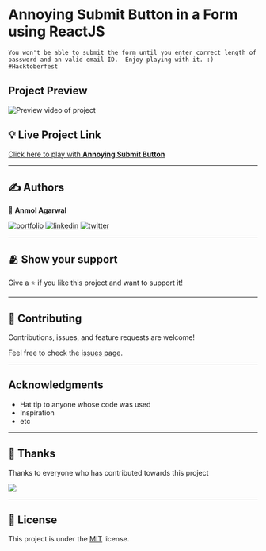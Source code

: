 # Annoying Submit Button in a Form using ReactJS

    You won't be able to submit the form until you enter correct length of password and an valid email ID.  Enjoy playing with it. :)
    #Hacktoberfest

## Project Preview
![Preview video of project](./content/preview.gif)


## :bulb: Live Project Link
[Click here to play with **Annoying Submit Button**](https://annoyingsubmitbutton.netlify.app/)

---

## :writing_hand: Authors

👤 **Anmol Agarwal**

[![portfolio](https://img.shields.io/badge/my_portfolio-000?style=for-the-badge&logo=ko-fi&logoColor=white)](https://github.com/fineanmol)
[![linkedin](https://img.shields.io/badge/linkedin-0A66C2?style=for-the-badge&logo=linkedin&logoColor=white)](https://linkedin.com/in/fineanmol)
[![twitter](https://img.shields.io/badge/twitter-1DA1F2?style=for-the-badge&logo=twitter&logoColor=white)](https://twitter.com/fineanmol)


---

## :people_hugging: Show your support

Give a ⭐️ if you like this project and want to support it!

---

## 🤝 Contributing

Contributions, issues, and feature requests are welcome!

Feel free to check the [issues page](../../issues/).

---

## Acknowledgments

- Hat tip to anyone whose code was used
- Inspiration
- etc
---
## :pray: Thanks

Thanks to everyone who has contributed towards this project

<div>
    <a href="https://github.com/fineanmol/Annoying-submit-button/graphs/contributors">
    <img src="https://contrib.rocks/image?repo=fineanmol/Annoying-submit-button" />
    </a>
</div>

---
## 📝 License

This project is under the [MIT](./LICENSE) license.


